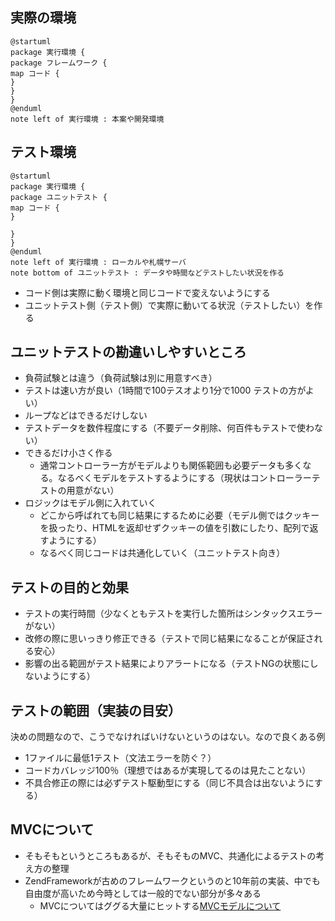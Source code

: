 ## 実際の環境

```
@startuml
package 実行環境 {
package フレームワーク {
map コード {
}
}
}
@enduml
note left of 実行環境 : 本案や開発環境
```

## テスト環境

```
@startuml
package 実行環境 {
package ユニットテスト {
map コード {
}

}
}
@enduml
note left of 実行環境 : ローカルや札幌サーバ
note bottom of ユニットテスト : データや時間などテストしたい状況を作る
```
- コード側は実際に動く環境と同じコードで変えないようにする
- ユニットテスト側（テスト側）で実際に動いてる状況（テストしたい）を作る

## ユニットテストの勘違いしやすいところ
- 負荷試験とは違う（負荷試験は別に用意すべき）
-  テストは速い方が良い（1時間で100テスオより1分で1000 テストの方がよい）
  - ループなどはできるだけしない
  - テストデータを数件程度にする（不要データ削除、何百件もテストで使わない）
- できるだけ小さく作る
  - 通常コントローラー方がモデルよりも関係範囲も必要データも多くなる。なるべくモデルをテストするようにする（現状はコントローラーテストの用意がない）
- ロジックはモデル側に入れていく
  - どこから呼ばれても同じ結果にするために必要（モデル側ではクッキーを扱ったり、HTMLを返却せずクッキーの値を引数にしたり、配列で返すようにする）
  - なるべく同じコードは共通化していく（ユニットテスト向き）
## テストの目的と効果
- テストの実行時間（少なくともテストを実行した箇所はシンタックスエラーがない）
- 改修の際に思いっきり修正できる（テストで同じ結果になることが保証される安心）
- 影響の出る範囲がテスト結果によりアラートになる（テストNGの状態にしないようにする）
## テストの範囲（実装の目安）
決めの問題なので、こうでなければいけないというのはない。なので良くある例
- 1ファイルに最低1テスト（文法エラーを防ぐ？）
- コードカバレッジ100％（理想ではあるが実現してるのは見たことない）
- 不具合修正の際には必ずテスト駆動型にする（同じ不具合は出ないようにする）
## MVCについて
- そもそもというところもあるが、そもそものMVC、共通化によるテストの考え方の整理
- ZendFrameworkが古めのフレームワークというのと10年前の実装、中でも自由度が高いため今時としては一般的でない部分が多々ある
  - MVCについてはググる大量にヒットする[MVCモデルについて](https://qiita.com/s_emoto/items/975cc38a3e0de462966a)

